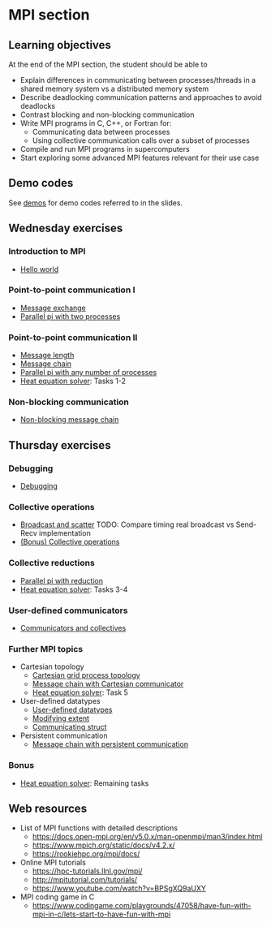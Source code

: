 # MPI section

## Learning objectives

At the end of the MPI section, the student should be able to

- Explain differences in communicating between processes/threads in a shared memory system vs a distributed memory system
- Describe deadlocking communication patterns and approaches to avoid deadlocks
- Contrast blocking and non-blocking communication
- Write MPI programs in C, C++, or Fortran for:
  - Communicating data between processes
  - Using collective communication calls over a subset of processes
- Compile and run MPI programs in supercomputers
- Start exploring some advanced MPI features relevant for their use case


## Demo codes

See [demos](demos/) for demo codes referred to in the slides.

## Wednesday exercises

### Introduction to MPI

- [Hello world](hello-world/)

### Point-to-point communication I

- [Message exchange](message-exchange/)
- [Parallel pi with two processes](parallel-pi-two-procs/)

### Point-to-point communication II

- [Message length](message-length/)
- [Message chain](message-chain/)
- [Parallel pi with any number of processes](parallel-pi-general/)
- [Heat equation solver](heat-equation/): Tasks 1-2

### Non-blocking communication

- [Non-blocking message chain](message-chain-non-blocking/)

## Thursday exercises

### Debugging

- [Debugging](debugging/)

### Collective operations

- [Broadcast and scatter](broadcast-scatter/) TODO: Compare timing real broadcast vs Send-Recv implementation
- [(Bonus) Collective operations](collectives/)

### Collective reductions

- [Parallel pi with reduction](parallel-pi-reduction/)
- [Heat equation solver](heat-equation/): Tasks 3-4

### User-defined communicators

- [Communicators and collectives](communicator/)

### Further MPI topics

- Cartesian topology
  - [Cartesian grid process topology](cartesian-grid/)
  - [Message chain with Cartesian communicator](message-chain-cartesian/)
  - [Heat equation solver](heat-equation/): Task 5
- User-defined datatypes
  - [User-defined datatypes](datatypes/)
  - [Modifying extent](datatypes-extent/)
  - [Communicating struct](datatypes-struct/)
- Persistent communication
  - [Message chain with persistent communication](message-chain-persistent/)

### Bonus

- [Heat equation solver](heat-equation/): Remaining tasks


## Web resources

- List of MPI functions with detailed descriptions
  - <https://docs.open-mpi.org/en/v5.0.x/man-openmpi/man3/index.html>
  - <https://www.mpich.org/static/docs/v4.2.x/>
  - <https://rookiehpc.org/mpi/docs/>
- Online MPI tutorials
  - <https://hpc-tutorials.llnl.gov/mpi/>
  - <http://mpitutorial.com/tutorials/>
  - <https://www.youtube.com/watch?v=BPSgXQ9aUXY>
- MPI coding game in C
  - <https://www.codingame.com/playgrounds/47058/have-fun-with-mpi-in-c/lets-start-to-have-fun-with-mpi>

